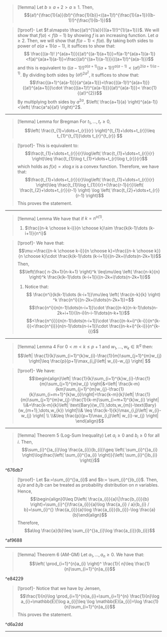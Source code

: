 > [!lemma]
> Let $b\geq a+2>a\geq 1$. Then, $$(a!)^{\frac{1}{a}}(b!)^{\frac{1}{b}}<((a+1)!)^{\frac{1}{a+1}}((b-1)!)^{\frac{1}{b-1}}$$

> [!proof]-
> Let $f:a\mapsto \frac{(a!)^{1/a}}{((a+1)!)^{1/(a+1)}}$. We will show that $f(a)<f(b-1)$ by showing $f$ is an increasing function. Let $a\geq 2$. Then, we will show that $f(a-1)<f(a)$. By taking both sides to power of $a(a+1)(a-1)$, it suffices to show that: $$ \frac{((a-1)! )^{a(a+1)}}{(a!)^{(a-1)(a+1)}}=f(a-1)^{a(a+1)(a-1)}<f(a)^{a(a+1)(a-1)}=\frac{(a!)^{(a+1)(a-1)}}{((a+1)!)^{a(a-1)}}$$
> and this is equivalent to $((a-1)!)^{a(a+1)}((a+1)!)^{a(a-1)}<(a!)^{2(a+1)(a-1)}$. By dividing both sides by $(a!)^{2a^{2}}$, it suffices to show that: $$\frac{(a+1)^{a(a-1)}}{a^{a(a+1)}}=\frac{((a-1)!)^{a(a+1)}}{(a!)^{a(a+1)}}\cdot \frac{((a+1)!)^{a(a-1)}}{(a!)^{a(a-1)}}< \frac{1}{(a!)^{2}}$$By multiplying both sides by $a^{2a}$, $\left( \frac{a+1}{a} \right)^{a(a-1)}<\left( \frac{a^a}{a!} \right)^2$. 
---

> [!lemma] Lemma for Bregman
> For $t_{1},\dots,t_{r}\geq0$, $$\left( \frac{t_{1}+\dots+t_{r}}{r} \right)^{t_{1}+\dots+t_{r}}\leq t_{1}^{t_{1}}\dots t_{r}^{t_{r}} $$

> [!proof]-
> This is equivalent to: $$\frac{t_{1}+\dots+t_{r}}{r}\log\left( \frac{t_{1}+\dots+t_{r}}{r} \right)\leq \frac{t_{1}\log t_{1}+\dots+t_{r}\log t_{r}}{r}$$which holds as $f(x)=x\log x$ is a convex function. Therefore,  we have that: $$\frac{t_{1}+\dots+t_{r}}{r}\log\left( \frac{t_{1}+\dots+t_{r}}{r} \right)\leq \frac{t_{1}\log t_{1}}{r}+{\frac{r-1}{r}}\left( \frac{t_{2}+\dots+t_{r}}{r-1} \right) \log \left( \frac{t_{2}+\dots+t_{r}}{r-1} \right)$$This proves the statement.
---
> [!lemma] Lemma
> We have that if $k=n^{\text{o}(1)}$. 
> 1. $\frac{{n-k \choose k-i}}{n \choose k}\sim \frac{k(k-1)\dots (k-i+1)}{n^i}$

> [!proof]-
> We have that:
> $$\mu:=\frac{{n-k \choose k-i}}{n \choose k}=\frac{{n-k \choose k}}{n \choose k}\cdot  \frac{k(k-1)\dots (k-i+1)}{(n-2k+i)\dots(n-2k+1)}$$Then, $$\left(\frac{ n-2k+1}{n-k+1} \right)^k \leq\mu\leq \left( \frac{n-k}{n} \right)^k \frac{k(k-1)\dots (k-i+1)}{(n-2k+i)\dots(n-2k+1)}$$
> 
> 1. Notice that: $$ \frac{n^i}{k(k-1)\dots (k-i+1)}\mu\leq  \left( \frac{n-k}{k} \right) ^k \frac{n^i}{(n-2k+i)\dots(n-2k+1)}=$$$$\frac{n^i}{n(n-1)\dots(n-i+1)}\cdot \frac{(n-k)(n-k-1)\dots(n-2k+i+1)}{(n-i)(n-i-1)\dots(n-k+1)}$$$$<\frac{n^{i}}{n(n-1)\dots(n-i+1)}\cdot \frac{(n-k+i)^{k-i}}{n^{k-i}}<\frac{n^{i}}{n(n-1)\dots(n-i+1)}\cdot \frac{(n-k+i)^{k-i}}{n^{k-i}}$$

---
> [!lemma] Lemma 4
> For $0<m<k\leq p+1$ and $w_{1},\dots,w_{k}\in \mathbb{R}^q$ then: $$\left| \frac{1}{k}\sum_{i=1}^{k}w_{i}-\frac{1}{m}\sum_{j=1}^{m}w_{j} \right|\leq \frac{p}{p+1}\max_{i,j}\left| w_{i}-w_{j} \right|  $$

> [!proof]-
> We have: $$\begin{align}\left| \frac{1}{k}\sum_{i=1}^{k}w_{i}-\frac{1}{m}\sum_{j=1}^{m}w_{j} \right|&=\left| \frac{k-m}{km}\sum_{j=1}^{m}w_{j}-\frac{1}{k}\sum_{i=m+1}^{k}w_{i}\right|=\frac{k-m}{k}\left| \frac{1}{m}\sum_{j=1}^{m}w_{j}-\frac{1}{k-m}\sum_{i=m+1}^{k}w_{i} \right| \\&=\frac{k-m}{k}\left| \text{Bary}(w_{1},\dots,w_{m})-\text{Bary}(w_{m+1},\dots,w_{k}) \right|\\& \leq \frac{k-1}{k}\max_{i,j}\left| w_{i}-w_{j} \right|  \\
\\&\leq  \frac{p}{p+1}\max_{i,j}\left| w_{i}-w_{j} \right| \end{align}$$

---
> [!lemma] Theorem 5 (Log-Sum Inequality)
> Let $a_{i}\geq 0$ and $b_{i}\geq 0$ for all $i$. Then, $$\sum_{i}^{}a_{i}\log \frac{a_{i}}{b_{i}}\geq \left( \sum_{i}^{}a_{i} \right)\log\frac{\left( \sum_{i}^{}a_{i} \right)}{\left( \sum_{i}^{}b_{i} \right)}$$

^676db7

> [!proof]-
> Let $a:=\sum_{i}^{}a_{i}$ and $b:= \sum_{i}^{}b_{i}$. Then, $a_{i} / a$ and $b_{i} / b$ can be treated as probability distribution on $n$ variables. Hence, $$\begin{align}0\leq D\left( \frac{a_{i}}{a}\|\frac{b_{i}}{b} \right)=\sum_{i}^{}\frac{a_{i}}{a}\log \frac{a_{i} / a}{b_{i} / b}=\sum_{i}^{} \frac{a_{i}}{a}\log \frac{a_{i}}{b_{i}}-\log \frac{a}{b}\end{align}$$Therefore, $$a\log \frac{a}{b}\leq \sum_{i}^{}a_{i}\log \frac{a_{i}}{b_{i}}$$

^af9688

---
> [!lemma] Theorem 6 (AM-GM)
> Let $a_{1},\dots,a_{n}\geq 0$. We have that: $$\left( \prod_{i=1}^{n}a_{i} \right)^ \frac{1}{ n}\leq  \frac{1}{n}\sum_{i=1}^{n}a_{i}$$

^e84229

> [!proof]-
> Notice that we have by Jensen,  $$\frac{1}{n}\log \prod_{i=1}^{n}a_{i}=\sum_{i=1}^{n} \frac{1}{n}\log a_{i}=\mathbb{E}[\log a_{i}]\leq \log \mathbb{E}[a_{i}]=\log \frac{1}{n}\sum_{i=1}^{n}a_{i}$$This proves the statement.

^d6a2dd

---
